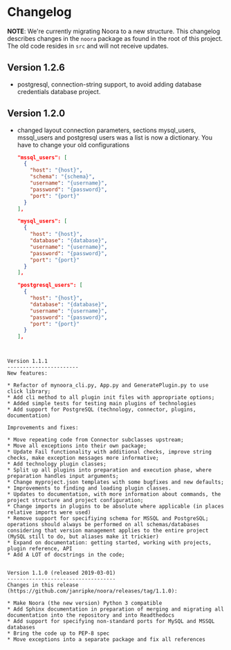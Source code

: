 Changelog
=========

**NOTE**: We're currently migrating Noora to a new structure. This changelog describes changes in the `noora` package as found in the root of this project. The old code resides in `src` and will not receive updates.

Version 1.2.6
-------------
* postgresql, connection-string support, to avoid adding database credentials database project.


Version 1.2.0 
-------------
* changed layout connection parameters, sections mysql_users, mssql_users and postgresql users
  was a list is now a dictionary. You have to change your old configurations
  ```json
  "mssql_users": [
    {
      "host": "{host}",
      "schema": "{schema}",
      "username": "{username}",
      "password": "{password}",
      "port": "{port}"
    }
  ],
  
  "mysql_users": [
    {
      "host": "{host}",
      "database": "{database}",
      "username": "{username}",
      "password": "{password}",
      "port": "{port}"
    }
  ],
  
  "postgresql_users": [
    {
      "host": "{host}",
      "database": "{database}",
      "username": "{username}",
      "password": "{password}",
      "port": "{port}"
    }
  ],
```


Version 1.1.1
-----------------------
New features:

* Refactor of mynoora_cli.py, App.py and GeneratePlugin.py to use click library;
* Add cli method to all plugin init files with appropriate options;
* Added simple tests for testing main plugins of technologies
* Add support for PostgreSQL (technology, connector, plugins, documentation)

Improvements and fixes:

* Move repeating code from Connector subclasses upstream;
* Move all exceptions into their own package;
* Update Fail functionality with additional checks, improve string checks, make exception messages more informative;
* Add technology plugin classes;
* Split up all plugins into preparation and execution phase, where preparation handles input arguments;
* Change myproject.json templates with some bugfixes and new defaults;
* Improvements to finding and loading plugin classes.
* Updates to documentation, with more information about commands, the project structure and project configuration;
* Change imports in plugins to be absolute where applicable (in places relative imports were used)
* Remove support for specifiying schema for MSSQL and PostgreSQL; operations should always be performed on all schemas/databases considering that version management applies to the entire project (MySQL still to do, but aliases make it trickier)
* Expand on documentation: getting started, working with projects, plugin reference, API
* Add A LOT of docstrings in the code;


Version 1.1.0 (released 2019-03-01)
-----------------------------------
Changes in this release (https://github.com/janripke/noora/releases/tag/1.1.0):

* Make Noora (the new version) Python 3 compatible
* Add Sphinx documentation in preparation of merging and migrating all documentation into the repository and into Readthedocs
* Add support for specifying non-standard ports for MySQL and MSSQL databases
* Bring the code up to PEP-8 spec
* Move exceptions into a separate package and fix all references